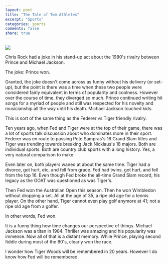 ```yaml
---
layout: post
title: "The Tale of Two Athletes"
excerpt: "Sports"
categories: sports
comments: false
share: true
---
```


![](https://usatftw.files.wordpress.com/2015/04/c03_opener_a_06_21076169.jpg?w=1000)




Chris Rock had a joke in his stand-up act about the 1980's rivalry between Prince and Michael Jackson. 


The joke: Prince won.

Granted, the joke doesn't come across as funny without his delivery (or set-up), but the point is there was a time when these two people were considered fairly equivalent in terms of popularity and coolness. However over the course of time, they diverged so much. Prince continued writing hit songs for a myriad of people and still was respected for his novelty and musicianship all the way until his death. Michael Jackson touched kids.

This is sort of the same thing as the Federer vs Tiger friendly rivalry.

Ten years ago, when Fed and Tiger were at the top of their game, there was a lot of sports talk discussion about who dominates more in their sport. Federer was en route to passing Pete Sampras's 16 Grand Slam titles and Tiger was trending towards breaking Jack Nicklaus's 18 majors. Both are individual sports. Both are country club sports with a long history. Yes, a very natural comparison to make.


Even later on, both players waned at about the same time. Tiger had a divorce, got hurt, etc, and fell from grace. Fed had twins, got hurt, and fell from the top 16. Even though Fed broke the all-time Grand Slam record, his legacy as the GOAT was questioned as was Tiger's.

Then Fed won the Australian Open this season. Then he won Wimbledon without dropping a set. All at the age of 35, a ripe old age for a tennis player. On the other hand, Tiger cannot even play golf anymore at 41; not a ripe old age from a golfer. 

In other words, Fed won. 

It is a funny thing how time changes our perspective of things. Michael Jackson was a titan in 1984. Thriller was amazing and his popularity was immense. Now all of that is a distant memory. While Prince, playing second fiddle during most of the 80's, clearly won the race. 

I wonder how Tiger Woods will be remembered in 20 years. However I do know how Fed will be remembered. 


